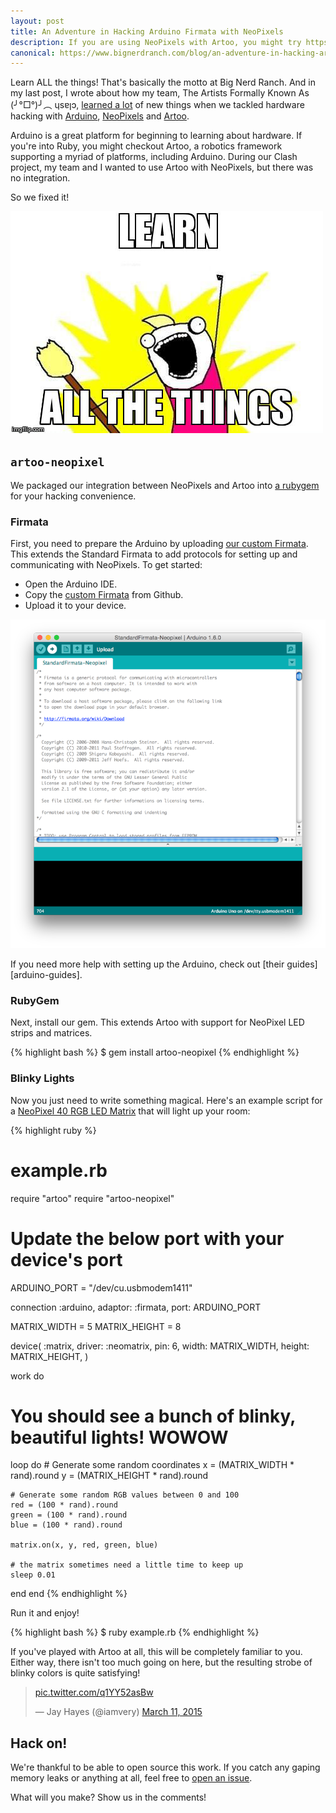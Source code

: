 ```yaml
---
layout: post
title: An Adventure in Hacking Arduino Firmata with NeoPixels
description: If you are using NeoPixels with Artoo, you might try https://github.com/iamvery/artoo-neopixel.
canonical: https://www.bignerdranch.com/blog/an-adventure-in-hacking-arduino-firmata-with-neopixels/
---
```


Learn ALL the things! That's basically the motto at Big Nerd Ranch. And in my last post, I wrote about how my team, The Artists Formally Known As (╯°□°)╯︵ ɥsɐןɔ, [learned a lot](https://www.bignerdranch.com/blog/hacking-arduino-firmata-with-neopixels/) of new things when we tackled hardware hacking with [Arduino][arduino], [NeoPixels][neopixel] and [Artoo][artoo].

Arduino is a great platform for beginning to learning about hardware. If you're into Ruby, you
might checkout Artoo, a robotics framework supporting a myriad of
platforms, including Arduino. During our Clash project, my team and I wanted to use Artoo
with NeoPixels, but there was no integration.

So we fixed it!

![learn all the things](/img/blog/2015/04/learn-all-the-things.png)

## `artoo-neopixel`

We packaged our integration between NeoPixels and Artoo into [a rubygem][artoo-neopixel]
for your hacking convenience.

### Firmata

First, you need to prepare the Arduino by uploading [our custom Firmata][custom-firmata]. This extends the Standard Firmata to add protocols for setting up and
communicating with NeoPixels. To get started:

* Open the Arduino IDE.
* Copy the [custom Firmata](https://github.com/iamvery/artoo-neopixel/blob/master/firmata/StandardFirmata-NeoPixel.ino) from Github.
* Upload it to your device.

![arduino ide](/img/blog/2015/04/arduino-firmata.png)

If you need more help with setting up the Arduino, check out [their guides][arduino-guides].

### RubyGem

Next, install our gem. This extends Artoo with support for NeoPixel LED strips
and matrices.

{% highlight bash %}
$ gem install artoo-neopixel
{% endhighlight %}

### Blinky Lights

Now you just need to write something magical. Here's an example script for a
[NeoPixel 40 RGB LED Matrix][neopixel-matrix] that will light up your room:

{% highlight ruby %}
# example.rb
require "artoo"
require "artoo-neopixel"

# Update the below port with your device's port
ARDUINO_PORT = "/dev/cu.usbmodem1411"

connection :arduino, adaptor: :firmata, port: ARDUINO_PORT

MATRIX_WIDTH = 5
MATRIX_HEIGHT = 8

device(
  :matrix,
  driver: :neomatrix,
  pin: 6,
  width: MATRIX_WIDTH,
  height: MATRIX_HEIGHT,
)

work do
  # You should see a bunch of blinky, beautiful lights! WOWOW
  loop do
    # Generate some random coordinates
    x = (MATRIX_WIDTH * rand).round
    y = (MATRIX_HEIGHT * rand).round

    # Generate some random RGB values between 0 and 100
    red = (100 * rand).round
    green = (100 * rand).round
    blue = (100 * rand).round

    matrix.on(x, y, red, green, blue)

    # the matrix sometimes need a little time to keep up
    sleep 0.01
  end
end
{% endhighlight %}

Run it and enjoy!

{% highlight bash %}
$ ruby example.rb
{% endhighlight %}

If you've played with Artoo at all, this will be completely familiar to you.
Either way, there isn't too much going on here, but the resulting strobe of
blinky colors is quite satisfying!

<blockquote class="twitter-video" lang="en" data-status="hidden">
  <p><a href="http://t.co/q1YY52asBw">pic.twitter.com/q1YY52asBw</a></p>&mdash; Jay Hayes (@iamvery)
  <a href="https://twitter.com/iamvery/status/575628248115245056">March 11, 2015</a>
</blockquote>
<script async src="//platform.twitter.com/widgets.js" charset="utf-8"></script>

## Hack on!

We're thankful to be able to open source this work. If you catch any gaping
memory leaks or anything at all, feel free to [open an issue][new-issue].

What will you make? Show us in the comments!

[clash]: http://www.bignerdranch.com/blog/fourth-annual-clash-of-the-coders
[arduino]: http://www.arduino.cc
[chae]: http://www.bignerdranch.com/about-us/nerds/chae-okeefe
[neopixel]: http://www.adafruit.com/category/168
[artoo]: http://artoo.io
[firmata]: http://firmata.org
[digital-pin]: http://arduino.cc/en/Tutorial/DigitalPins
[sysex-message]: http://firmata.org/wiki/V2.2ProtocolDetails#Sysex_Message_Format
[artoo-neopixel]: https://github.com/iamvery/artoo-neopixel
[new-issue]: https://github.com/iamvery/artoo-neopixel/issues/new
[custom-firmata]: https://github.com/iamvery/artoo-neopixel/blob/master/firmata/StandardFirmata-NeoPixel.ino
[arduino-getting-started]: http://arduino.cc/en/Guide/HomePage
[neopixel-matrix]: http://www.adafruit.com/product/1430
